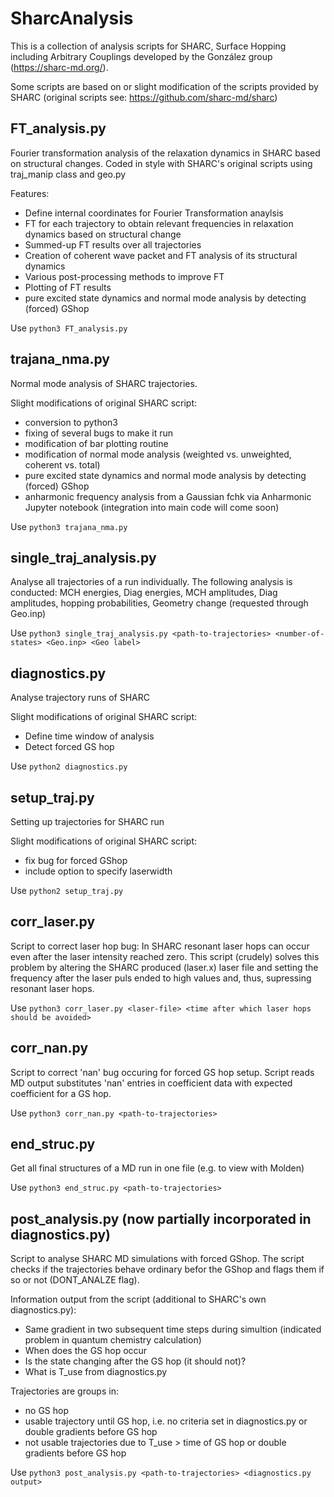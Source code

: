 # SharcAnalysis

This is a collection of analysis scripts for SHARC, Surface Hopping including Arbitrary Couplings developed by the González group (https://sharc-md.org/).

Some scripts are based on or slight modification of the scripts provided by SHARC (original scripts see: https://github.com/sharc-md/sharc)

## FT_analysis.py
Fourier transformation analysis of the relaxation dynamics in SHARC based on structural changes. 
Coded in style with SHARC's original scripts using traj_manip class and geo.py 

Features:
- Define internal coordinates for Fourier Transformation anaylsis
- FT for each trajectory to obtain relevant frequencies in relaxation dynamics based on structural change
- Summed-up FT results over all trajectories
- Creation of coherent wave packet and FT analysis of its structural dynamics
- Various post-processing methods to improve FT
- Plotting of FT results
- pure excited state dynamics and normal mode analysis by detecting (forced) GShop 

Use ```python3 FT_analysis.py``` 

## trajana_nma.py
Normal mode analysis of SHARC trajectories.

Slight modifications of original SHARC script:

- conversion to python3
- fixing of several bugs to make it run
- modification of bar plotting routine
- modification of normal mode analysis (weighted vs. unweighted, coherent vs. total)
- pure excited state dynamics and normal mode analysis by detecting (forced) GShop 
- anharmonic frequency analysis from a Gaussian fchk via Anharmonic Jupyter notebook (integration into main code will come soon)

Use ```python3 trajana_nma.py``` 

## single_traj_analysis.py
Analyse all trajectories of a run individually.
The following analysis is conducted: MCH energies, Diag energies, MCH amplitudes, Diag amplitudes, hopping probabilities, Geometry change (requested through Geo.inp)

Use ```python3 single_traj_analysis.py <path-to-trajectories> <number-of-states> <Geo.inp> <Geo label>``` 

## diagnostics.py
Analyse trajectory runs of SHARC

Slight modifications of original SHARC script:
- Define time window of analysis
- Detect forced GS hop

Use ```python2 diagnostics.py``` 

## setup_traj.py
Setting up trajectories for SHARC run

Slight modifications of original SHARC script:

- fix bug for forced GShop
- include option to specify laserwidth

Use ```python2 setup_traj.py``` 

## corr_laser.py
Script to correct laser hop bug: 
In SHARC resonant laser hops can occur even after the laser intensity reached zero. This script (crudely) solves this problem by altering the SHARC produced (laser.x) laser file and setting the frequency after the laser puls ended to high values and, thus, supressing resonant laser hops.

Use ```python3 corr_laser.py <laser-file> <time after which laser hops should be avoided>``` 

## corr_nan.py
Script to correct 'nan' bug occuring for forced GS hop setup.
Script reads MD output substitutes 'nan' entries in coefficient data with expected coefficient for a GS hop. 

Use ```python3 corr_nan.py <path-to-trajectories>``` 

## end_struc.py

Get all final structures of a MD run in one file (e.g. to view with Molden)

Use ```python3 end_struc.py <path-to-trajectories>``` 

## post_analysis.py (now partially incorporated in diagnostics.py)
Script to analyse SHARC MD simulations with forced GShop.
The script checks if the trajectories behave ordinary befor the GShop and flags them if so or not (DONT_ANALZE flag).

Information output from the script (additional to SHARC's own diagnostics.py): 
- Same gradient in two subsequent time steps during simultion (indicated problem in quantum chemistry calculation)
- When does the GS hop occur
- Is the state changing after the GS hop (it should not)?
- What is T_use from diagnostics.py

Trajectories are groups in:
- no GS hop
- usable trajectory until GS hop, i.e. no criteria set in diagnostics.py or double gradients before GS hop
- not usable trajectories due to T_use > time of GS hop or double gradients before GS hop

Use ```python3 post_analysis.py <path-to-trajectories> <diagnostics.py output>``` 
